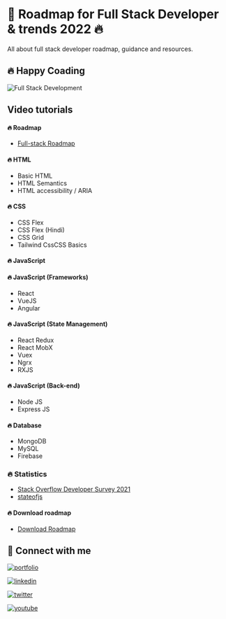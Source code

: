#  🚀 Roadmap for Full Stack Developer & trends 2022 🔥

All about full stack developer roadmap, guidance and resources.
 
 ## 🔥 Happy Coading

![Full Stack Development](https://www.linkpicture.com/q/poster_fullstack.png)


## Video tutorials

#### 🔥 Roadmap
 - [Full-stack Roadmap]()

#### 🔥 HTML
- Basic HTML
- HTML Semantics
- HTML accessibility / ARIA

#### 🔥 CSS
- CSS Flex
- CSS Flex (Hindi)
- CSS Grid
- Tailwind CssCSS Basics 
#### 🔥 JavaScript

#### 🔥 JavaScript (Frameworks)
- React
- VueJS
- Angular
#### 🔥 JavaScript (State Management)
- React Redux
- React MobX
- Vuex
- Ngrx
- RXJS
#### 🔥 JavaScript (Back-end)
- Node JS 
- Express JS
#### 🔥 Database 
- MongoDB
- MySQL
- Firebase

### 🔥 Statistics
- [Stack Overflow Developer Survey 2021](https://insights.stackoverflow.com/survey/2021#developer-profile-developer-roles)
- [stateofjs](https://2020.stateofjs.com/en-US/)

#### 🔥 Download roadmap
- [Download Roadmap](https://miro.com/app/board/o9J_lj8UCkc=/?invite_link_id=829899894771)

## 🔗 Connect with me
[![portfolio](https://img.shields.io/badge/my_portfolio-000?style=for-the-badge&logo=ko-fi&logoColor=white)](http://rmmungse.infinityfreeapp.com)

[![linkedin](https://img.shields.io/badge/linkedin-0A66C2?style=for-the-badge&logo=linkedin&logoColor=white)](https://www.linkedin.com/in/rushikesh-mungse)

[![twitter](https://img.shields.io/badge/twitter-1DA1F2?style=for-the-badge&logo=twitter&logoColor=white)](https://twitter.com/rushi_mungse)

[![youtube](https://img.shields.io/badge/youtube-db2323?style=for-the-badge&logo=youtube&logoColor=white)](https://www.youtube.com/channel/UCE7SXY8uVpl117-vJAbQbzw)




